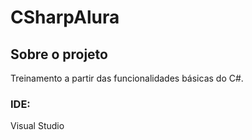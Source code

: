# CSharpAlura

## Sobre o projeto
Treinamento a partir das funcionalidades básicas do C#. 

### IDE:
Visual Studio
